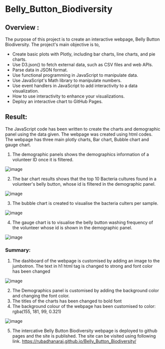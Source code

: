 # Belly_Button_Biodiversity
## Overview :
The purpose of this project is to create an interactive webpage, Belly Button Biodiversity. The project's main objective is to,
* Create basic plots with Plotly, including bar charts, line charts, and pie charts.
* Use D3.json() to fetch external data, such as CSV files and web APIs.
* Parse data in JSON format.
* Use functional programming in JavaScript to manipulate data.
* Use JavaScript's Math library to manipulate numbers.
* Use event handlers in JavaScript to add interactivity to a data visualization.
* How to use interactivity to enhance your visualizations.
* Deploy an interactive chart to GitHub Pages.

## Result:
The JavaScript code has been written to create the charts and demographic panel using the data given. The webpage was created using html codes. The webpage has three main plotly charts, Bar chart, Bubble chart and gauge chart. 
1. The demographic panels shows the demographics information of a volunteer ID once it is filtered.

![image](https://user-images.githubusercontent.com/108298416/190950721-1ce34e64-a0e2-4410-8aba-261d0e7b18b3.png)

2. The bar chart results shows that the top 10 Bacteria cultures found in a volunteer's belly button, whose id is filtered in the demographic panel.

![image](https://user-images.githubusercontent.com/108298416/190950857-df03c2a6-02f5-4d96-b442-225575cb9dd4.png)

3. The bubble chart is created to visualise the bacteria culters per sample.

![image](https://user-images.githubusercontent.com/108298416/190951016-bef52a35-1dd6-4b94-9cb5-5d2c2bad9583.png)

4. The gauge chart is to visualise the belly button washing frequency of the volunteer whose id is shown in the demographic panel.

![image](https://user-images.githubusercontent.com/108298416/190951740-d4bd8adc-c82b-4f44-a093-7350e876a6dd.png)

### Summary:
1. The dashboard of the webpage is customised by adding an image to the jumbotron. The text in h1 html tag is changed to strong and font color has been changed

![image](https://user-images.githubusercontent.com/108298416/190952004-2970a507-99b8-40ea-80f1-40074d78b819.png)

2. The Demographics panel is customised by adding the background color and changing the font color.
3. The titles of the charts has been changed to bold font
4. The background colour of the webpage has been customised to color: rgba(155, 181, 99, 0.321)

![image](https://user-images.githubusercontent.com/108298416/190952228-553c4550-94cb-44d5-86e3-0128f23dd720.png)

5. The intercative Belly Button Biodiversity webpage is deployed to github pages and the site is published. The site can be visited using following link.
https://rubadhanaraj.github.io/Belly_Button_Biodiversity/

